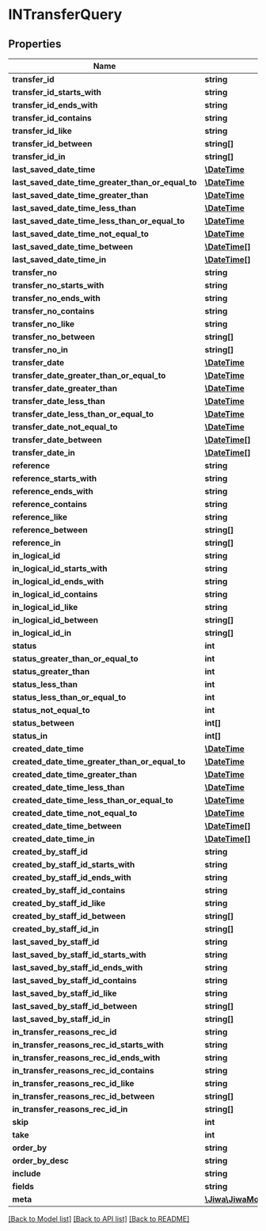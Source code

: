 # INTransferQuery

## Properties
Name | Type | Description | Notes
------------ | ------------- | ------------- | -------------
**transfer_id** | **string** |  | [optional] 
**transfer_id_starts_with** | **string** |  | [optional] 
**transfer_id_ends_with** | **string** |  | [optional] 
**transfer_id_contains** | **string** |  | [optional] 
**transfer_id_like** | **string** |  | [optional] 
**transfer_id_between** | **string[]** |  | [optional] 
**transfer_id_in** | **string[]** |  | [optional] 
**last_saved_date_time** | [**\DateTime**](\DateTime.md) |  | [optional] 
**last_saved_date_time_greater_than_or_equal_to** | [**\DateTime**](\DateTime.md) |  | [optional] 
**last_saved_date_time_greater_than** | [**\DateTime**](\DateTime.md) |  | [optional] 
**last_saved_date_time_less_than** | [**\DateTime**](\DateTime.md) |  | [optional] 
**last_saved_date_time_less_than_or_equal_to** | [**\DateTime**](\DateTime.md) |  | [optional] 
**last_saved_date_time_not_equal_to** | [**\DateTime**](\DateTime.md) |  | [optional] 
**last_saved_date_time_between** | [**\DateTime[]**](\DateTime.md) |  | [optional] 
**last_saved_date_time_in** | [**\DateTime[]**](\DateTime.md) |  | [optional] 
**transfer_no** | **string** |  | [optional] 
**transfer_no_starts_with** | **string** |  | [optional] 
**transfer_no_ends_with** | **string** |  | [optional] 
**transfer_no_contains** | **string** |  | [optional] 
**transfer_no_like** | **string** |  | [optional] 
**transfer_no_between** | **string[]** |  | [optional] 
**transfer_no_in** | **string[]** |  | [optional] 
**transfer_date** | [**\DateTime**](\DateTime.md) |  | [optional] 
**transfer_date_greater_than_or_equal_to** | [**\DateTime**](\DateTime.md) |  | [optional] 
**transfer_date_greater_than** | [**\DateTime**](\DateTime.md) |  | [optional] 
**transfer_date_less_than** | [**\DateTime**](\DateTime.md) |  | [optional] 
**transfer_date_less_than_or_equal_to** | [**\DateTime**](\DateTime.md) |  | [optional] 
**transfer_date_not_equal_to** | [**\DateTime**](\DateTime.md) |  | [optional] 
**transfer_date_between** | [**\DateTime[]**](\DateTime.md) |  | [optional] 
**transfer_date_in** | [**\DateTime[]**](\DateTime.md) |  | [optional] 
**reference** | **string** |  | [optional] 
**reference_starts_with** | **string** |  | [optional] 
**reference_ends_with** | **string** |  | [optional] 
**reference_contains** | **string** |  | [optional] 
**reference_like** | **string** |  | [optional] 
**reference_between** | **string[]** |  | [optional] 
**reference_in** | **string[]** |  | [optional] 
**in_logical_id** | **string** |  | [optional] 
**in_logical_id_starts_with** | **string** |  | [optional] 
**in_logical_id_ends_with** | **string** |  | [optional] 
**in_logical_id_contains** | **string** |  | [optional] 
**in_logical_id_like** | **string** |  | [optional] 
**in_logical_id_between** | **string[]** |  | [optional] 
**in_logical_id_in** | **string[]** |  | [optional] 
**status** | **int** |  | [optional] 
**status_greater_than_or_equal_to** | **int** |  | [optional] 
**status_greater_than** | **int** |  | [optional] 
**status_less_than** | **int** |  | [optional] 
**status_less_than_or_equal_to** | **int** |  | [optional] 
**status_not_equal_to** | **int** |  | [optional] 
**status_between** | **int[]** |  | [optional] 
**status_in** | **int[]** |  | [optional] 
**created_date_time** | [**\DateTime**](\DateTime.md) |  | [optional] 
**created_date_time_greater_than_or_equal_to** | [**\DateTime**](\DateTime.md) |  | [optional] 
**created_date_time_greater_than** | [**\DateTime**](\DateTime.md) |  | [optional] 
**created_date_time_less_than** | [**\DateTime**](\DateTime.md) |  | [optional] 
**created_date_time_less_than_or_equal_to** | [**\DateTime**](\DateTime.md) |  | [optional] 
**created_date_time_not_equal_to** | [**\DateTime**](\DateTime.md) |  | [optional] 
**created_date_time_between** | [**\DateTime[]**](\DateTime.md) |  | [optional] 
**created_date_time_in** | [**\DateTime[]**](\DateTime.md) |  | [optional] 
**created_by_staff_id** | **string** |  | [optional] 
**created_by_staff_id_starts_with** | **string** |  | [optional] 
**created_by_staff_id_ends_with** | **string** |  | [optional] 
**created_by_staff_id_contains** | **string** |  | [optional] 
**created_by_staff_id_like** | **string** |  | [optional] 
**created_by_staff_id_between** | **string[]** |  | [optional] 
**created_by_staff_id_in** | **string[]** |  | [optional] 
**last_saved_by_staff_id** | **string** |  | [optional] 
**last_saved_by_staff_id_starts_with** | **string** |  | [optional] 
**last_saved_by_staff_id_ends_with** | **string** |  | [optional] 
**last_saved_by_staff_id_contains** | **string** |  | [optional] 
**last_saved_by_staff_id_like** | **string** |  | [optional] 
**last_saved_by_staff_id_between** | **string[]** |  | [optional] 
**last_saved_by_staff_id_in** | **string[]** |  | [optional] 
**in_transfer_reasons_rec_id** | **string** |  | [optional] 
**in_transfer_reasons_rec_id_starts_with** | **string** |  | [optional] 
**in_transfer_reasons_rec_id_ends_with** | **string** |  | [optional] 
**in_transfer_reasons_rec_id_contains** | **string** |  | [optional] 
**in_transfer_reasons_rec_id_like** | **string** |  | [optional] 
**in_transfer_reasons_rec_id_between** | **string[]** |  | [optional] 
**in_transfer_reasons_rec_id_in** | **string[]** |  | [optional] 
**skip** | **int** |  | [optional] 
**take** | **int** |  | [optional] 
**order_by** | **string** |  | [optional] 
**order_by_desc** | **string** |  | [optional] 
**include** | **string** |  | [optional] 
**fields** | **string** |  | [optional] 
**meta** | [**\Jiwa\JiwaModel\DictionaryStringString_**](DictionaryStringString_.md) |  | [optional] 

[[Back to Model list]](../README.md#documentation-for-models) [[Back to API list]](../README.md#documentation-for-api-endpoints) [[Back to README]](../README.md)


